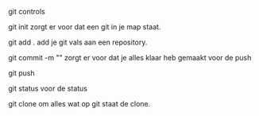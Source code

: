 git controls

git init zorgt er voor dat een git in je map staat.

git add . add je git vals aan een repository.

git commit -m "" zorgt er voor dat je alles klaar heb gemaakt voor de push

git push <link>

git status voor de status

git clone <link> om alles wat op git staat de clone.

